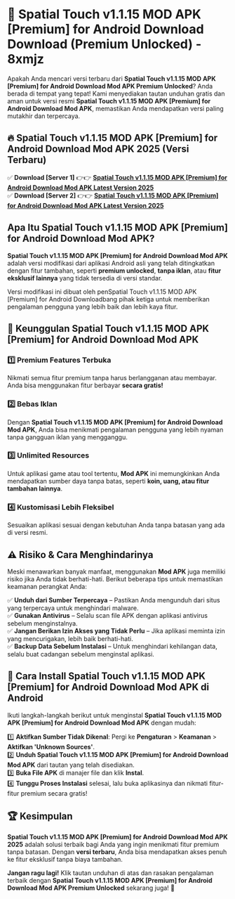 # 🎯 Spatial Touch v1.1.15 MOD APK [Premium] for Android Download  Download (Premium Unlocked) -  8xmjz

Apakah Anda mencari versi terbaru dari **Spatial Touch v1.1.15 MOD APK [Premium] for Android Download Mod APK Premium Unlocked**? Anda berada di tempat yang tepat! Kami menyediakan tautan unduhan gratis dan aman untuk versi resmi **Spatial Touch v1.1.15 MOD APK [Premium] for Android Download Mod APK**, memastikan Anda mendapatkan versi paling mutakhir dan terpercaya.

## 🔥 Spatial Touch v1.1.15 MOD APK [Premium] for Android Download Mod APK 2025 (Versi Terbaru)

✅ **Download [Server 1]** 👉👉 [**Spatial Touch v1.1.15 MOD APK [Premium] for Android Download Mod APK Latest Version 2025**](https://momento.my/?title=Spatial_Touch_v1.1.15_MOD_APK_[Premium]_for_Android_Download)  
✅ **Download [Server 2]** 👉👉 [**Spatial Touch v1.1.15 MOD APK [Premium] for Android Download Mod APK Latest Version 2025**](https://momento.my/?title=Spatial_Touch_v1.1.15_MOD_APK_[Premium]_for_Android_Download)  

## Apa Itu Spatial Touch v1.1.15 MOD APK [Premium] for Android Download Mod APK?

**Spatial Touch v1.1.15 MOD APK [Premium] for Android Download Mod APK** adalah versi modifikasi dari aplikasi Android asli yang telah ditingkatkan dengan fitur tambahan, seperti **premium unlocked**, **tanpa iklan**, atau **fitur eksklusif lainnya** yang tidak tersedia di versi standar.

Versi modifikasi ini dibuat oleh penSpatial Touch v1.1.15 MOD APK [Premium] for Android Downloadbang pihak ketiga untuk memberikan pengalaman pengguna yang lebih baik dan lebih kaya fitur.

## 🎯 Keunggulan Spatial Touch v1.1.15 MOD APK [Premium] for Android Download Mod APK

### 1️⃣ Premium Features Terbuka
Nikmati semua fitur premium tanpa harus berlangganan atau membayar. Anda bisa menggunakan fitur berbayar **secara gratis!**

### 2️⃣ Bebas Iklan
Dengan **Spatial Touch v1.1.15 MOD APK [Premium] for Android Download Mod APK**, Anda bisa menikmati pengalaman pengguna yang lebih nyaman tanpa gangguan iklan yang mengganggu.

### 3️⃣ Unlimited Resources
Untuk aplikasi game atau tool tertentu, **Mod APK** ini memungkinkan Anda mendapatkan sumber daya tanpa batas, seperti **koin, uang, atau fitur tambahan lainnya**.

### 4️⃣ Kustomisasi Lebih Fleksibel
Sesuaikan aplikasi sesuai dengan kebutuhan Anda tanpa batasan yang ada di versi resmi.

## ⚠️ Risiko & Cara Menghindarinya

Meski menawarkan banyak manfaat, menggunakan **Mod APK** juga memiliki risiko jika Anda tidak berhati-hati. Berikut beberapa tips untuk memastikan keamanan perangkat Anda:

✅ **Unduh dari Sumber Terpercaya** – Pastikan Anda mengunduh dari situs yang terpercaya untuk menghindari malware.  
✅ **Gunakan Antivirus** – Selalu scan file APK dengan aplikasi antivirus sebelum menginstalnya.  
✅ **Jangan Berikan Izin Akses yang Tidak Perlu** – Jika aplikasi meminta izin yang mencurigakan, lebih baik berhati-hati.  
✅ **Backup Data Sebelum Instalasi** – Untuk menghindari kehilangan data, selalu buat cadangan sebelum menginstal aplikasi.

## 📌 Cara Install Spatial Touch v1.1.15 MOD APK [Premium] for Android Download Mod APK di Android

Ikuti langkah-langkah berikut untuk menginstal **Spatial Touch v1.1.15 MOD APK [Premium] for Android Download Mod APK** dengan mudah:

1️⃣ **Aktifkan Sumber Tidak Dikenal**: Pergi ke **Pengaturan** > **Keamanan** > **Aktifkan 'Unknown Sources'**.  
2️⃣ **Unduh Spatial Touch v1.1.15 MOD APK [Premium] for Android Download Mod APK** dari tautan yang telah disediakan.  
3️⃣ **Buka File APK** di manajer file dan klik **Instal**.  
4️⃣ **Tunggu Proses Instalasi** selesai, lalu buka aplikasinya dan nikmati fitur-fitur premium secara gratis!

## 🏆 Kesimpulan

**Spatial Touch v1.1.15 MOD APK [Premium] for Android Download Mod APK 2025** adalah solusi terbaik bagi Anda yang ingin menikmati fitur premium tanpa batasan. Dengan **versi terbaru**, Anda bisa mendapatkan akses penuh ke fitur eksklusif tanpa biaya tambahan.

**Jangan ragu lagi!** Klik tautan unduhan di atas dan rasakan pengalaman terbaik dengan **Spatial Touch v1.1.15 MOD APK [Premium] for Android Download Mod APK Premium Unlocked** sekarang juga! 🚀
